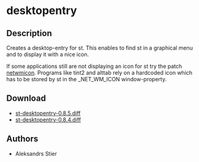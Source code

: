 desktopentry
============

Description
-----------
Creates a desktop-entry for st. This enables to find st in a graphical menu and
to display it with a nice icon.

If some applications still are not displaying an icon for st try the patch
[netwmicon](../netwmicon/). Programs like tint2 and alttab rely on a hardcoded
icon which has to be stored by st in the \_NET\_WM\_ICON window-property.

Download
--------
* [st-desktopentry-0.8.5.diff](st-desktopentry-0.8.5.diff)
* [st-desktopentry-0.8.4.diff](st-desktopentry-0.8.4.diff)

Authors
-------
* Aleksandrs Stier
